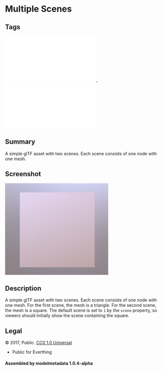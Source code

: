 # Multiple Scenes

## Tags

![core](../../Models-core.md), ![testing](../../Models-testing.md)

## Summary

A simple glTF asset with two scenes. Each scene consists of one node with one mesh. 

## Screenshot

![screenshot](screenshot/screenshot.png)

## Description

A simple glTF asset with two scenes. Each scene consists of one node with
one mesh. For the first scene, the mesh is a triangle. For the second 
scene, the mesh is a square. The default scene is set to `1` by the `scene` 
property, so viewers should initially show the scene containing the square. 




## Legal

&copy; 2017, Public. [CC0 1.0 Universal](https://creativecommons.org/publicdomain/zero/1.0/legalcode)

 - Public for Everthing

#### Assembled by modelmetadata 1.0.4-alpha